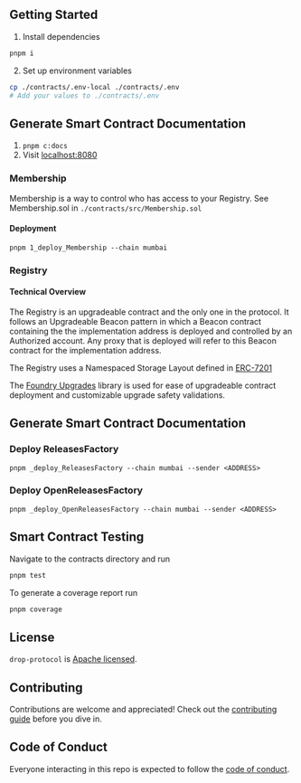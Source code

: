 

## Getting Started

1. Install dependencies
```bash
pnpm i
```

2. Set up environment variables
```bash
cp ./contracts/.env-local ./contracts/.env
# Add your values to ./contracts/.env
```

## Generate Smart Contract Documentation

1. `pnpm c:docs`
2. Visit [localhost:8080](localhost:8080)

### Membership 

Membership is a way to control who has access to your Registry. See Membership.sol in `./contracts/src/Membership.sol`

#### Deployment

`pnpm 1_deploy_Membership --chain mumbai`


### Registry

#### Technical Overview

The Registry is an upgradeable contract and the only one in the protocol. It follows an Upgradeable Beacon pattern in which a Beacon contract containing the the implementation address is deployed and controlled by an Authorized account. Any proxy that is deployed will refer to this Beacon contract for the implementation address.

The Registry uses a Namespaced Storage Layout defined in [ERC-7201](https://eips.ethereum.org/EIPS/eip-7201)

The [Foundry Upgrades](https://docs.openzeppelin.com/upgrades-plugins/1.x/api-foundry-upgrades) library is used for ease of upgradeable contract deployment and customizable upgrade safety validations.


## Generate Smart Contract Documentation

### Deploy ReleasesFactory
`pnpm _deploy_ReleasesFactory --chain mumbai --sender <ADDRESS>`

### Deploy OpenReleasesFactory
`pnpm _deploy_OpenReleasesFactory --chain mumbai --sender <ADDRESS>`

## Smart Contract Testing

Navigate to the contracts directory and run

```bash
pnpm test
```

To generate a coverage report run

```bash
pnpm coverage
```

## License

`drop-protocol` is [Apache licensed](LICENSE).

## Contributing

Contributions are welcome and appreciated! Check out the
[contributing guide](CONTRIBUTING.md) before you dive in.

## Code of Conduct

Everyone interacting in this repo is expected to follow the
[code of conduct](CODE_OF_CONDUCT.md).
